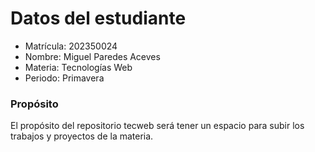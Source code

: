 # Datos del estudiante 
 - Matrícula: 202350024
 - Nombre: Miguel Paredes Aceves
 - Materia: Tecnologías Web 
 - Periodo: Primavera

### Propósito
 
El propósito del repositorio tecweb será tener un espacio para subir los trabajos y proyectos de la materia. 
